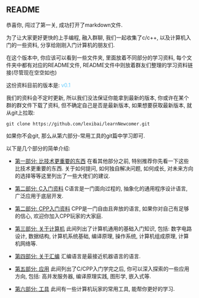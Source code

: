 ## README

恭喜你, 闯过了第一关, 成功打开了markdown文件.

为了让大家更好更快的上手编程, 融入群聊, 我们一起收集了c/c++, 以及计算机入门的一些资料, 分享给刚刚入门计算机的朋友们.

在这个版本中, 你应该可以看到一些文件夹, 里面放着不同部分的学习资料, 每个文件夹中都有对应的README文件, README文件中则放着群友们整理的学习资料链接(尽管现在空空如也)

这份资料目前的版本是: <font color="#66ccff">v0.1</font>

我们的资料会不定时更新, 所以我们没法保证你能拿到最新的版本, 你或许在某个群的群文件下载了资料, 但不确定自己是否是最新版本, 如果想要获取最新版本, 就从git上拉取:

```git
git clone https://github.com/lexibai/learnNewcomer.git
```

如果你不会git, 那么从第六部分-常用工具的git篇中学习即可.

以下是几个部分的简单介绍:

* [第一部分: 比技术更重要的东西](1.第一部分__比技术更重要的东西/README.md)
  在看其他部分之前, 特别推荐你先看一下这些比技术更重要的东西.
  关于如何提问, 如何独自解决问题, 如何成长, 对未来方向的选择等等这里列出了一些大佬们的建议.

* [第二部分: C入门资料](2.第二部分A面__C入门资料/README.md)
  C语言是一门面向过程的, 抽象化的通用程序设计语言, 广泛应用于底层开发.

* [第二部分: CPP入门资料](2.第二部分B面__CPP入门资料/README.md)
  CPP是一门自由且奔放的语言, 如果你对自己有足够的信心, 欢迎你加入CPP玩家的大家庭.

* [第三部分: 关于计算机](3.第三部分__关于计算机/README.md)
  此间列出了计算机通用的基础入门知识, 包括: 数字电路设计, 数据结构, 计算机系统基础, 编译原理, 操作系统, 计算机组成原理, 计算机网络等.

* [第四部分: 关于汇编](4.第四部分__关于汇编/README.md)
  汇编语言是最接近机器语言的语言.

* [第五部分: 应用](5.第五部分__应用/README.md)
  此间列出了C/CPP入门学完之后, 你可以深入探索的一些应用方向, 包括: 高并发服务器, 编译原理实践, 图形学, 嵌入式等.

* [第六部分: 工具](6.第六部分__常用工具/README.md)
  此间有一些计算机玩家的常用工具, 能帮你更好的学习.
